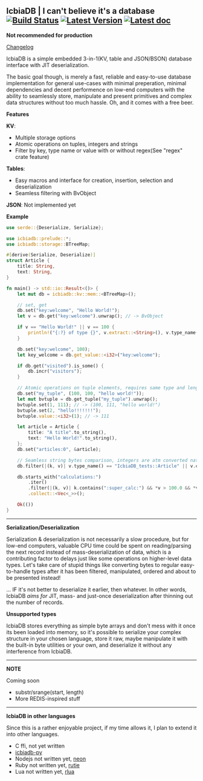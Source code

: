 [Latest Version]: https://img.shields.io/crates/v/icbiadb
[Latest doc]: https://docs.rs/icbiadb/badge.svg

[docs.rs]: https://docs.rs/icbiadb
[crates.io]: https://crates.io/crates/icbiadb
[Build Status]: https://travis-ci.com/icbiadb/icbiadb.svg?branch=master
[travis]: https://travis-ci.com/github/icbiadb/icbiadb

## IcbiaDB | I can't believe it's a database &emsp; [![Build Status]][travis] [![Latest Version]][crates.io] [![Latest doc]][docs.rs]


**Not recommended for production**


[Changelog](https://github.com/icbiadb/icbiadb/blob/master/CHANGELOG.md)


IcbiaDB is a simple embedded 3-in-1(KV, table and JSON/BSON) database interface with JIT deserialization.

The basic goal though, is merely a fast, reliable and easy-to-use database implementation for general use-cases with minimal preperation, minimal dependencies and decent performence on low-end computers with the ability to seamlessly store, manipulate and present primitives and complex data structures without too much hassle. Oh, and it comes with a free beer.


**Features**


**KV**:
* Multiple storage options
* Atomic operations on tuples, integers and strings
* Filter by key, type name or value with or without regex(See "regex" crate feature)


**Tables**:
* Easy macros and interface for creation, insertion, selection and deserialization
* Seamless filtering with BvObject 


**JSON**:
Not implemented yet


**Example**


```rust
use serde::{Deserialize, Serialize};

use icbiadb::prelude::*;
use icbiadb::storage::BTreeMap;

#[derive(Serialize, Deserialize)]
struct Article {
    title: String,
    text: String,
}

fn main() -> std::io::Result<()> {
    let mut db = icbiadb::kv::mem::<BTreeMap>();

    // set, get
    db.set("key:welcome", "Hello World!");
    let v = db.get("key:welcome").unwrap(); // -> BvObject

    if v == "Hello World!" || v == 100 {
        println!("{:?} of type {}", v.extract::<String>(), v.type_name());
    }

    db.set("key:welcome", 100);
    let key_welcome = db.get_value::<i32>("key:welcome");

    if db.get("visited").is_some() {
        db.incr("visitors");
    }

    // Atomic operations on tuple elements, requires same type and length.
    db.set("my_tuple", (100, 100, "hello world!"));
    let mut bvtuple = db.get_tuple("my_tuple").unwrap();
    bvtuple.set(1, 111); // -> (100, 111, "hello world!")
    bvtuple.set(2, "hello!!!!!!!");
    bvtuple.value::<i32>(1); // -> 111

    let article = Article {
        title: "A title".to_string(),
        text: "Hello World!".to_string(),
    };
    db.set("articles:0", &article);

    // Seamless string bytes comparison, integers are atm converted natively(from_le_bytes)
    db.filter(|(k, v)| v.type_name() == "IcbiaDB_tests::Article" || v.contains("this is a string"));

    db.starts_with("calculations:")
        .iter()
        .filter(|(k, v)| k.contains(":super_calc:") && *v > 100.0 && *v < 200.0)
        .collect::<Vec<_>>();

    Ok(())
}
```

---


**Serialization/Deserialization**

Serialization & deserialization is not necessarily a slow procedure, but for low-end computers, valuable CPU time could be spent on reading/parsing the next record instead of mass-deserialization of data, which is a contributing factor to delays just like some operations on higher-level data types. Let's take care of stupid things like converting bytes to regular easy-to-handle types after it has been filtered, manipulated, ordered and about to be presented instead! 

... IF it's not better to deserialize it earlier, then whatever. In other words, IcbiaDB _aims for_ JIT, mass- and just-once deserialization after thinning out the number of records.


**Unsupported types**

IcbiaDB stores everything as simple byte arrays and don't mess with it once its been loaded into memory, so it's possible to serialize your complex structure in your chosen language, store it raw, maybe manipulate it with the built-in byte utilities or your own, and deserialize it without any interference from IcbiaDB.


---


**NOTE**

Coming soon

* substr/srange(start, length)
* More REDIS-inspired stuff


---


**IcbiaDB in other languages**


Since this is a rather enjoyable project, if my time allows it, I plan to extend it into other languages.

* C ffi, not yet written
* [icbiadb-py](https://github.com/icbiadb/icbiadb-py)
* Nodejs not written yet, [neon](https://github.com/neon-bindings/neon)
* Ruby not written yet, [rutie](https://github.com/danielpclark/rutie)
* Lua not written yet, [rlua](https://github.com/kyren/rlua)

